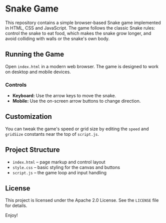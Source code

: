# Snake Game

This repository contains a simple browser-based Snake game implemented in
HTML, CSS and JavaScript. The game follows the classic Snake rules: control the
snake to eat food, which makes the snake grow longer, and avoid colliding with
walls or the snake's own body.

## Running the Game

Open `index.html` in a modern web browser. The game is designed to work on
desktop and mobile devices.

### Controls

- **Keyboard:** Use the arrow keys to move the snake.
- **Mobile:** Use the on-screen arrow buttons to change direction.

## Customization

You can tweak the game's speed or grid size by editing the `speed` and
`gridSize` constants near the top of `script.js`.

## Project Structure

- `index.html` – page markup and control layout
- `style.css` – basic styling for the canvas and buttons
- `script.js` – the game loop and input handling

## License

This project is licensed under the Apache 2.0 License. See the `LICENSE` file
for details.

Enjoy!
